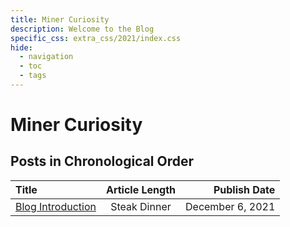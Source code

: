```yaml
---
title: Miner Curiosity
description: Welcome to the Blog
specific_css: extra_css/2021/index.css
hide:
  - navigation
  - toc
  - tags
---
```


# Miner Curiosity

## Posts in Chronological Order

<!-- Bite, Mixed Greens, Steak Dinner  -->

| Title                                                              | Article Length |     Publish Date |
| :----------------------------------------------------------------- | :------------: | ---------------: |
| <a href="/2021/introduction" target="_blank">Blog Introduction</a> |  Steak Dinner  | December 6, 2021 |
